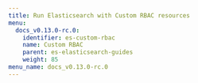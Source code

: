 ```yaml
---
title: Run Elasticsearch with Custom RBAC resources
menu:
  docs_v0.13.0-rc.0:
    identifier: es-custom-rbac
    name: Custom RBAC
    parent: es-elasticsearch-guides
    weight: 85
menu_name: docs_v0.13.0-rc.0
---
```


